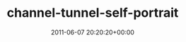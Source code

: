 ---
title:		"channel-tunnel-self-portrait"
type:		"upload"
description:		"TBC"
date:		"2011-06-07 20:20:20+00:00"
album:		"experimental"
filename:		"channel-tunnel-self-portrait.md"
series:		""
cl_public_id:		"experimental/channel-tunnel-self-portrait"
cl_version:		1497004478
format:		"tiff"
bytes:		5562568
width:		2174
height:		1440
exposure_mode:		"Auto"
program:		"Aperture-priority AE"
aperture:		"6.3"
focal_length:		"38.0 mm"
iso:		"2000"
shutter_speed:		"1/15"
metering:		"Multi-segment"
flash:		"Off, Did not fire"
white_balance:		"Custom"
colour_temp:		"2450"
has_crop:		"false"
orientation:		"Horizontal (normal)"
camera_model:		"NIKON D7000"
lens_info:		"18-200mm f/3.5-5.6"
artist:		"No artist info"
x_resolution:		"300"
y_resolution:		"300"
---